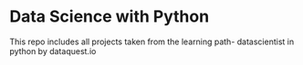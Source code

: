 # Data Science with Python
This repo includes all projects taken from the learning path- datascientist in python by dataquest.io
